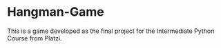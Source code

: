 # Hangman-Game
This is a game developed as the final project for the Intermediate Python Course from Platzi.
